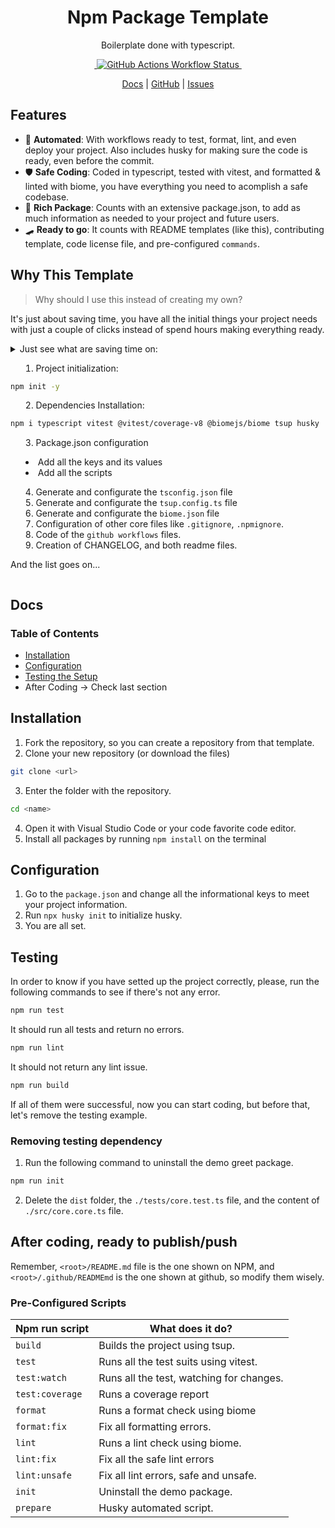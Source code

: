 <h1 align="center">Npm Package Template</h1>
<p align="center">Boilerplate done with typescript.</p>

<p align="center">
  <a aria-label="NPM Version" href="https://www.npmjs.com/package/@codixfy/gemini?activeTab=readme">
    <img alt="" src="https://img.shields.io/npm/v/%40codixfy%2Fgemini?label=NPM&logo=npm&style=for-the-badge&color=0470FF&logoColor=white">
  </a>
  <a aria-label="Test Passing Statust" href="https://www.npmjs.com/package/@codixfy/gemini?activeTab=readme">
    <img alt="GitHub Actions Workflow Status" src="https://img.shields.io/github/actions/workflow/status/joni0108/t-npm-package/test.yml?style=for-the-badge&logo=vitest&logoColor=white&label=TESTS">
  </a>
  <a aria-label="Bundle Size" href="https://www.npmjs.com/package/@codixfy/gemini?activeTab=readme">
    <img alt="" src="https://img.shields.io/bundlephobia/minzip/%40codixfy%2Fgemini?style=for-the-badge&color=B3CAFF">
  </a>
</p>
<p align="center">
  <a href="https://github.com/joni0108/t-npm-package?tab=readme-ov-file#documentation">Docs</a> | 
  <a href="https://github.com/joni0108/t-npm-package">GitHub</a> | 
  <a href="https://github.com/joni0108/t-npm-package/issues">Issues</a>
</p>

## Features

- 🤖 **Automated**: With workflows ready to test, format, lint, and even deploy your project. Also includes husky for making sure the code is ready, even before the commit.
- 🛡️ **Safe Coding**: Coded in typescript, tested with vitest, and formatted & linted with biome, you have everything you need to acomplish a safe codebase.
- 🧐 **Rich Package**: Counts with an extensive package.json, to add as much information as needed to your project and future users.
- 🛹 **Ready to go**: It counts with README templates (like this), contributing template, code license file, and pre-configured `commands`.

## Why This Template

> Why should I use this instead of creating my own?

It's just about saving time, you have all the initial things your project needs with just a couple of clicks instead of spend hours making everything ready.

<details>
<summary>Just see what are saving time on:</summany>

<br>

1. Project initialization:

```bash
npm init -y
```

2. Dependencies Installation:

```bash
npm i typescript vitest @vitest/coverage-v8 @biomejs/biome tsup husky
```

3. Package.json configuration

- Add all the keys and its values
- Add all the scripts

4. Generate and configurate the `tsconfig.json` file
5. Generate and configurate the `tsup.config.ts` file
6. Generate and configurate the `biome.json` file
7. Configuration of other core files like `.gitignore`, `.npmignore`.
8. Code of the `github workflows` files.
9. Creation of CHANGELOG, and both readme files.

And the list goes on...

</details>

## Docs
### Table of Contents
- [Installation](#installation)
- [Configuration](#configuration)
- [Testing the Setup](#testing)
- After Coding -> Check last section

## Installation

1. Fork the repository, so you can create a repository from that template.
2. Clone your new repository (or download the files)
```bash
git clone <url>
```

3. Enter the folder with the repository.
```bash
cd <name>
```

4. Open it with Visual Studio Code or your code favorite code editor.
5. Install all packages by running `npm install` on the terminal

## Configuration

1. Go to the `package.json` and change all the informational keys to meet your project information.
2. Run `npx husky init` to initialize husky.
3. You are all set.

## Testing
In order to know if you have setted up the project correctly, please, run the following commands to see if there's not any error.

```bash
npm run test
```

It should run all tests and return no errors.

```bash
npm run lint
```

It should not return any lint issue.

```bash
npm run build
```

If all of them were successful, now you can start coding, but before that, let's remove the testing example.

### Removing testing dependency
1. Run the following command to uninstall the demo greet package.
```bash
npm run init
```

2. Delete the `dist` folder, the `./tests/core.test.ts` file, and the content of `./src/core.core.ts` file.

## After coding, ready to publish/push
Remember, `<root>/README.md` file is the one shown on NPM, and `<root>/.github/READMEmd` is the one shown at github, so modify them wisely.

### Pre-Configured Scripts

| Npm run script | What does it do? | 
| --- | --- |
| `build` | Builds the project using tsup. |
| `test` | Runs all the test suits using vitest. |
| `test:watch` | Runs all the test, watching for changes. |
| `test:coverage` | Runs a coverage report |
| `format` | Runs a format check using biome |
| `format:fix` | Fix all formatting errors.
| `lint` | Runs a lint check using biome. | 
| `lint:fix` | Fix all the safe lint errors |
| `lint:unsafe` | Fix all lint errors, safe and unsafe. |
| `init` | Uninstall the demo package.
| `prepare` | Husky automated script.